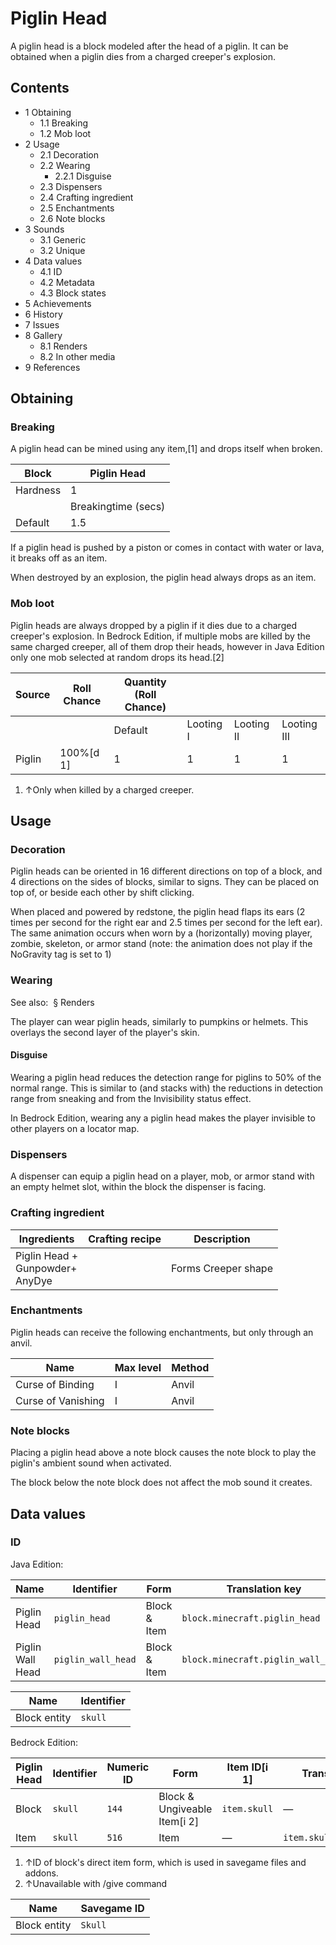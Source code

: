 # Piglin Head
A piglin head is a block modeled after the head of a piglin. It can be obtained when a piglin dies from a charged creeper's explosion.

## Contents
- 1 Obtaining
	- 1.1 Breaking
	- 1.2 Mob loot
- 2 Usage
	- 2.1 Decoration
	- 2.2 Wearing
		- 2.2.1 Disguise
	- 2.3 Dispensers
	- 2.4 Crafting ingredient
	- 2.5 Enchantments
	- 2.6 Note blocks
- 3 Sounds
	- 3.1 Generic
	- 3.2 Unique
- 4 Data values
	- 4.1 ID
	- 4.2 Metadata
	- 4.3 Block states
- 5 Achievements
- 6 History
- 7 Issues
- 8 Gallery
	- 8.1 Renders
	- 8.2 In other media
- 9 References

## Obtaining
### Breaking
A piglin head can be mined using any item,[1] and drops itself when broken.

| Block    | Piglin Head         |
|----------|---------------------|
| Hardness | 1                   |
|          | Breakingtime (secs) |
| Default  | 1.5                 |

If a piglin head is pushed by a piston or comes in contact with water or lava, it breaks off as an item.

When destroyed by an explosion, the piglin head always drops as an item.

### Mob loot
Piglin heads are always dropped by a piglin if it dies due to a charged creeper's explosion. In Bedrock Edition, if multiple mobs are killed by the same charged creeper, all of them drop their heads, however in Java Edition only one mob selected at random drops its head.[2]

| Source | Roll Chance | Quantity (Roll Chance) |           |            |             |
|--------|-------------|------------------------|-----------|------------|-------------|
|        |             | Default                | Looting I | Looting II | Looting III |
| Piglin | 100%[d 1]   | 1                      | 1         | 1          | 1           |

1. ↑Only when killed by a charged creeper.

## Usage
### Decoration
Piglin heads can be oriented in 16 different directions on top of a block, and 4 directions on the sides of blocks, similar to signs. They can be placed on top of, or beside each other by shift clicking.

When placed and powered by redstone, the piglin head flaps its ears (2 times per second for the right ear and 2.5 times per second for the left ear). The same animation occurs when worn by a (horizontally) moving player, zombie, skeleton, or armor stand (note: the animation does not play if the NoGravity tag is set to 1)

### Wearing
See also:  § Renders

The player can wear piglin heads, similarly to pumpkins or helmets. This overlays the second layer of the player's skin.

#### Disguise
Wearing a piglin head reduces the detection range for piglins to 50% of the normal range. This is similar to (and stacks with) the reductions in detection range from sneaking and from the Invisibility status effect.

In Bedrock Edition, wearing any a piglin head makes the player invisible to other players on a locator map.

### Dispensers
A dispenser can equip a piglin head on a player, mob, or armor stand with an empty helmet slot, within the block the dispenser is facing.

### Crafting ingredient
| Ingredients                             | Crafting recipe | Description         |
|-----------------------------------------|-----------------|---------------------|
| Piglin Head +<br/>Gunpowder+<br/>AnyDye |                 | Forms Creeper shape |

### Enchantments
Piglin heads can receive the following enchantments, but only through an anvil.

| Name               | Max level | Method |
|--------------------|-----------|--------|
| Curse of Binding   | I         | Anvil  |
| Curse of Vanishing | I         | Anvil  |

### Note blocks
Placing a piglin head above a note block causes the note block to play the piglin's ambient sound when activated.

The block below the note block does not affect the mob sound it creates.

## Data values
### ID
Java Edition:

| Name             | Identifier         | Form         | Translation key                    |
|------------------|--------------------|--------------|------------------------------------|
| Piglin Head      | `piglin_head`      | Block & Item | `block.minecraft.piglin_head`      |
| Piglin Wall Head | `piglin_wall_head` | Block & Item | `block.minecraft.piglin_wall_head` |

| Name         | Identifier |
|--------------|------------|
| Block entity | `skull`    |

Bedrock Edition:

| Piglin Head | Identifier | Numeric ID | Form                         | Item ID[i 1] | Translation key          |
|-------------|------------|------------|------------------------------|--------------|--------------------------|
| Block       | `skull`    | `144`      | Block & Ungiveable Item[i 2] | `item.skull` | —                        |
| Item        | `skull`    | `516`      | Item                         | —            | `item.skull.piglin.name` |

1. ↑ID of block's direct item form, which is used in savegame files and addons.
2. ↑Unavailable with /give command

| Name         | Savegame ID |
|--------------|-------------|
| Block entity | `Skull`     |

